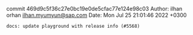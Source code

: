 commit 469d9c5f36c27e0bc19e0de5cfac77e124e98c03
Author: ilhan orhan <ilhan.myumyun@sap.com>
Date:   Mon Jul 25 21:01:46 2022 +0300

    docs: update playground with release info (#5568)
